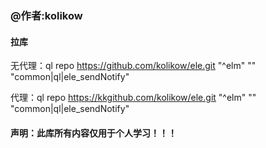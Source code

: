 ### @作者:kolikow
#### 拉库 
无代理：ql repo https://github.com/kolikow/ele.git "^elm" "" "common|ql|ele_sendNotify"

代理：ql repo https://kkgithub.com/kolikow/ele.git "^elm" "" "common|ql|ele_sendNotify"
#### 声明：此库所有内容仅用于个人学习！！！

